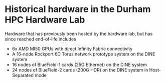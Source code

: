 # Historical hardware in the Durham HPC Hardware Lab

Hardware that has previously been hosted by the hardware lab, but has since reached end-of-life includes

- 6x AMD MI50 GPUs with direct Infinity Fabric connectivity
- A 16-node Rockport 6D Torus network prototype system on the DINE system
- 16 nodes of BlueField-1 cards (25G Ethernet) on the DINE system
- 24 nodes of BlueField-2 cards (200G HDR) on the DINE system in Host-Separated mode

